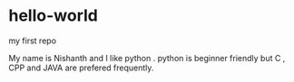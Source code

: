 # hello-world
my first repo

My name is Nishanth and I like python .
python is beginner friendly but C , CPP and JAVA are prefered frequently.
